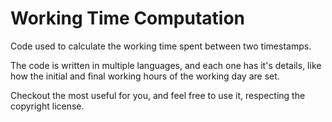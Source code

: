 # Working Time Computation

Code used to calculate the working time spent between two timestamps.

The code is written in multiple languages, and each one has it's details, like how the initial and final working hours of the working day are set.

Checkout the most useful for you, and feel free to use it, respecting the copyright license.
